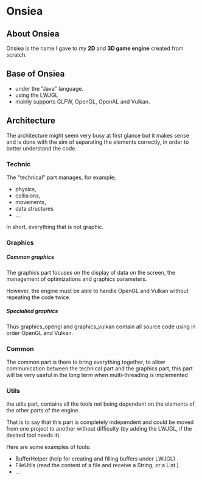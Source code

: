 # Onsiea

## About Onsiea

Onsiea is the name I gave to my **2D** and **3D game engine** created from scratch.

## Base of Onsiea

- under the "Java" language.
- using the LWJGL
- mainly supports GLFW, OpenGL, OpenAL and Vulkan.

## Architecture

The architecture might seem very busy at first glance but it makes sense and is done with the aim of separating the elements correctly, in order to better understand the code.

### Technic

The "technical" part manages, for example;
- physics,
- collisions,
- movements,
- data structures
- ...

In short, everything that is not graphic.

### Graphics

##### Common graphics
The graphics part focuses on the display of data on the screen, the management of optimizations and graphics parameters.

However, the engine must be able to handle OpenGL and Vulkan without repeating the code twice.

##### Specialied graphics

Thus graphics_opengl and graphics_vulkan contain all source code using in order OpenGL and Vulkan.

### Common

The common part is there to bring everything together, to allow communication between the technical part and the graphics part, this part will be very useful in the long term when multi-threading is implemented

### Utils


the utils part, contains all the tools not being dependent on the elements of the other parts of the engine.

That is to say that this part is completely independent and could be moved from one project to another without difficulty (by adding the LWJGL, if the desired tool needs it).

Here are some examples of tools:
- BufferHelper
 (help for creating and filling buffers under LWJGL)
- FileUtils (read the content of a file and receive a String, or a List <String>)
- ...
